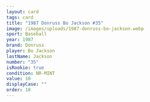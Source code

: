 ```yaml
---
layout: card
tags: card
title: "1987 Donruss Bo Jackson #35"
image: /images/uploads/1987-donruss-bo-jackson.webp
sport: Baseball
year: 1987
brand: Donruss
player: Bo Jackson
lastName: Jackson
number: "35"
isRookie: true
condition: NR-MINT
value: 10
displayCase: ""
order: 10
---
```

